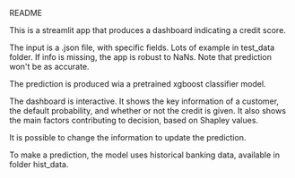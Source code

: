 README

This is a streamlit app that produces a dashboard indicating a credit score.

The input is a .json file, with specific fields. Lots of example in test_data folder. 
If info is missing, the app is robust to NaNs. Note that prediction won't be as accurate.

The prediction is produced wia a pretrained xgboost classifier model.

The dashboard is interactive. It shows the key information of a customer, the default probability, and whether or not the credit is given. 
It also shows the main factors contributing to decision, based on Shapley values.

It is possible to change the information to update the prediction.

To make a prediction, the model uses historical banking data, available in folder hist_data.